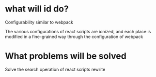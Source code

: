 # what will id do?
Configurability similar to webpack

The various configurations of react scripts are ionized, and each place is modified in a fine-grained way through the configuration of webpack
# What problems will be solved
Solve the search operation of react scripts rewrite
